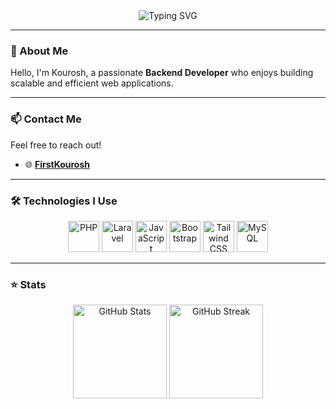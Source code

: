 <!-- Header Animation -->
<div align="center">
  <img src="https://readme-typing-svg.demolab.com?font=Fira+Code&size=28&pause=2000&color=00C853&width=600&lines=Hi,+I'm+Kourosh!;A+Backend+Developer" alt="Typing SVG" />
</div>

---

### 👋 About Me
Hello, I'm Kourosh, a passionate **Backend Developer** who enjoys building scalable and efficient web applications.

---

### 📫 Contact Me
Feel free to reach out!  
- 🌐 **[FirstKourosh](https://github.com/FirstKourosh)**

---

### 🛠️ Technologies I Use
<div align="center">
  <img src="https://cdn.jsdelivr.net/gh/devicons/devicon/icons/php/php-original.svg" height="50" alt="PHP" title="PHP" />
  <img src="https://cdn.jsdelivr.net/gh/devicons/devicon/icons/laravel/laravel-plain.svg" height="50" alt="Laravel" title="Laravel" />
  <img src="https://cdn.jsdelivr.net/gh/devicons/devicon/icons/javascript/javascript-original.svg" height="50" alt="JavaScript" title="JavaScript" />
  <img src="https://cdn.jsdelivr.net/gh/devicons/devicon/icons/bootstrap/bootstrap-original.svg" height="50" alt="Bootstrap" title="Bootstrap" />
  <img src="https://cdn.jsdelivr.net/gh/devicons/devicon/icons/tailwindcss/tailwindcss-plain.svg" height="50" alt="Tailwind CSS" title="Tailwind CSS" />
  <img src="https://cdn.jsdelivr.net/gh/devicons/devicon/icons/mysql/mysql-original.svg" height="50" alt="MySQL" title="MySQL" />
</div>

---

### ⭐ Stats
<div align="center">
  <img src="https://github-readme-stats.vercel.app/api?username=FirstKourosh&show_icons=true&theme=radical" height="150" alt="GitHub Stats" />
  <img src="https://github-readme-streak-stats.herokuapp.com/?user=FirstKourosh&theme=radical" height="150" alt="GitHub Streak" />
</div>
